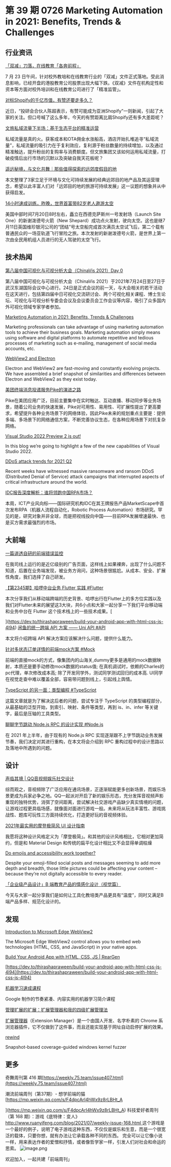 # 第 39 期 0726 Marketing Automation in 2021: Benefits, Trends & Challenges
## 行业资讯
[「双减」刀落，在线教育「各奔前程」](https://www.geekpark.net/news/281883)

7 月 23 日午间，针对校外教培和在线教育行业的「双减」文件正式落地。受此消息影响，已经开盘的港股教育公司股票出现大幅下跌。《双减》文件在机构定性和资本等方面对校外培训和在线教育公司进行了「精准监管」。

[对标Shopify的千亿市值，有赞还要走多久？](https://mp.weixin.qq.com/s/WLXmkemd7uqV_Of3UzGF8w)

近日，“投研会合伙人陈超表示，有赞可能成为亚洲Shopify”一则新闻，引起了大家的关注。但口号喊了这么多年，今天的有赞距离比肩Shopify还有多大差距呢？

[文旅私域流量下半场：基于生态平台的精准运营](https://mp.weixin.qq.com/s/hj7QXMDxHh1ZxlA7UtxfoQ)

私域流量是真的火。获客成本和OTA佣金水涨船高，酒店开始扎堆追寻“私域流量”，私域流量的吸引力在于复利效应，复利源于粉丝数量的持续增加，以及通过精准触达，提升粉丝的复购率与消费额度。但文旅集团又该如何运用私域流量，打破疫情后出行市场的沉默以及突破自我天花板呢？

[遥远秘境，与文化共舞｜那些值得探索的远郊度假目的地](https://mp.weixin.qq.com/s/w63gNILrUmmMvh68_7rQag)

本文整理了3家立足于环境与文化可持续发展的经典远郊目的地产品及其运营理念，希望以此丰富人们对「远郊目的地的旅游可持续发展」这一议题的想象并从中获得启发。

[14小时速成训练，昨晚，世界首富带82岁老人遨游太空](https://mp.weixin.qq.com/s/NpwKclzCFUClan-tBoGFaQ)

美国中部时间7月20日8时左右，矗立在西德克萨斯州一号发射场（Launch Site One）的新谢泼德号火箭（New Shepard）成功点火发射，驶向太空。这也是继7月11日英国维珍银河公司的“团结”号太空船完成首次满员太空试飞后，第二个载有普通民众的一场亚轨道飞行冒险之旅。本次发射的新谢泼德号火箭，是世界上第一次由全民用机组人员进行的无人驾驶的太空飞行。

## 技术热闻
[第八届中国可视化与可视分析大会（ChinaVis 2021）Day 0](http://vis.pku.edu.cn/blog/chinavis-2021-day0/)

第八届中国可视化与可视分析大会（ChinaVis 2021）于2021年7月24日至27日于武汉东湖国际会议中心进行。24日是正式会议的前一天，与大会相关的若干活动在这天进行，包括第四届中日可视化交流研讨会、两个可视化相关课程、博士生论坛、可视化与可视分析专委会会议及会议委员会工作会议等内容，吸引了众多国内外可视化领域专家学者参加。

[Marketing Automation in 2021: Benefits, Trends & Challenges](https://research.aimultiple.com/marketing-automation/)

Marketing professionals can take advantage of using marketing automation tools to achieve their business goals. Marketing automation simply means using software and digital platforms to automate repetitive and tedious processes of marketing such as e-mailing, management of social media accounts, etc.

[WebView2 and Electron](https://www.electronjs.org/blog/webview2)

Electron and WebView2 are fast-moving and constantly evolving projects. We have assembled a brief snapshot of similarities and differences between Electron and WebView2 as they exist today.

[美团终端消息投递服务Pike的演进之路](https://tech.meituan.com/2021/07/22/pike-2.0.html)

Pike在美团应用广泛，目前主要集中在实时触达、互动直播、移动同步等业务场景，随着公司业务的快速发展，Pike对可用性、易用性、可扩展性提出了更高要求，希望提升各种业务场景下的网络体验，因此Pike未来的规划重点主要是：提供多端、多场景下的网络通信方案，不断完善协议生态，在各种应用场景下对抗复杂网络。

[Visual Studio 2022 Preview 2 is out!](https://devblogs.microsoft.com/visualstudio/visual-studio-2022-preview-2-is-out/)

In this blog we’re going to highlight a few of the new capabilities of Visual Studio 2022.

[DDoS attack trends for 2021 Q2](https://blog.cloudflare.com/ddos-attack-trends-for-2021-q2/)

Recent weeks have witnessed massive ransomware and ransom DDoS (Distributed Denial of Service) attack campaigns that interrupted aspects of critical infrastructure around the world.

[IDC报告深度解析：谁将领跑中国RPA市场？](https://mp.weixin.qq.com/s/lPRVseJXw4nCtk7Q6-H0DA)

本周，ICT产业风向标——国际研究机构IDC在其王牌报告产品MarketScape中首次发布RPA（机器人流程自动化，Robotic Process Automation）市场研究。罕见的是，研究对象并非全球，而是把视线投向中国——目前RPA发展增速最快、也是买方需求最强烈的市场。

## 大前端
[一篇讲透自研的前端错误监控](https://juejin.cn/post/6987681953424080926)

在我司线上运行的是近亿级别的广告页面，这样线上如果裸奔，出现了什么问题不知道，后置在业务端发现，被业务方询问，这种场景很尴尬。从成本、安全、扩展性角度，我们选择了自己研发。

[【第2345期】哈啰中台业务 Flutter 实践 #Flutter](https://mp.weixin.qq.com/s/hyU-lmjBAgqYU6m_xoh53w)

本次分享我们从移动端跨端的历史背景、哈啰出行在Flutter上的多方位实践以及我们对Flutter未来的展望这3大块，共6小点和大家一起分享一下我们平台移动端和业务中台在 Flutter 这个技术栈上的一些技术成果。[

](https://dev.to/thirashapraween/build-your-android-app-with-html-css-js-4l94)
[闲鱼的统一跨端 API 方案 —— Uni API #API](https://mp.weixin.qq.com/s/V_vAQTVQ-CBdHThHH0mhsg)

本文将介绍跨端 API 解决方案应该解决什么问题，提供什么能力。

[针对多状态订单详情的前端mock方案 #Mock](https://mp.weixin.qq.com/s/tsX6J8A0DzdoWzHYRnX1Lw)

前端的直接mock的方式，像集团内的山海关,dummy更多是通用的mock数据映射，本质还是要手动修改mock数据的status值; 在真机调试时，依赖的Charles的pc代理，单次修改成本高; 除了开发同学外，测试同学测试回归的成本高. UI同学在视觉走查中难以覆盖全部，容易带问题到线上，引起线上舆情。

[TypeScript 的另一面：类型编程 #TypeScript](https://mp.weixin.qq.com/s/LlMrYBcvs51-0CSz4pSWDw)

这篇文章就是为了解决这后者的问题，尝试专注于 TypeScript 的类型编程部分，从最基础的泛型开始，到索引、映射、条件等类型，再到 is、in、infer 等关键字，最后是压轴的工具类型。

[聊聊字节跳动 Node.js RPC 的设计实现 #Node.js](https://mp.weixin.qq.com/s/Ky6SoWJv85orqYioihTRqg)

在 2021 年上半年，由于现有的 Node.js RPC 实现逐渐跟不上字节跳动业务发展节奏，我们决定对其进行重构，在本文将会介绍到 RPC 重构过程中的设计思路以及落地中所遇到的问题。

## 设计
[声临其境 | QQ音视频娱乐社交设计](https://mp.weixin.qq.com/s/ZiAzdiTAUYohn17gbz765A)

综而观之，音视频除了广泛应用在通讯场景，正逐渐赋能更多创新场景，而娱乐场景更成为兵家必争之地。QQ一起派对开启了新的娱乐形态，充分发挥音视频声影重现的独特优势，消弭了空间距离，尝试解决社交游戏产品缺少真实情境的问题，让游戏过程更具临场感，就像面对面进行游戏一般。未来将从玩法丰富性、游戏挑战性、题库可玩性三方面持续优化，打造更好玩的音视频体验。

[2021年最实用的摩登极简风 UI 设计指南](https://www.uisdc.com/modern-minimal-ui-style)

我愿将这种设计风格定义为「摩登极简」。和其他的设计风格相比，它相对更加简约，但是和 Material Design 和传统的扁平化设计相比又不会显得单调枯燥

[Do emojis and accessibility work together?](https://www.tiny.cloud/blog/emojis-and-accessibility/)

Despite your emoji-filled social posts and messages seeming to add more depth and breadth, those little pictures could be affecting your content – because they’re not digitally accessible to every reader.

[「企业级产品设计」B 端教育产品的情感化设计（视觉篇）](https://mp.weixin.qq.com/s/tEUIY_wqUhBRLUgCR7Sq_w)

今天与大家一起分享我们是如何让工具化教培类产品更具有“温度”，同时又满足B端产品多样、规范化设计的。

## 发现
[Introduction to Microsoft Edge WebView2](https://docs.microsoft.com/en-us/microsoft-edge/webview2/)

The Microsoft Edge WebView2 control allows you to embed web technologies (HTML, CSS, and JavaScript) in your native apps.

[Build Your Android App with HTML, CSS, JS | RearGen](https://github.com/ThirashaPraween/RearGen)


[https://dev.to/thirashapraween/build-your-android-app-with-html-css-js-4l94](https://dev.to/thirashapraween/build-your-android-app-with-html-css-js-4l94)


[机器学习速成课程](https://developers.google.com/machine-learning/crash-course)

Google 制作的节奏紧凑、内容实用的机器学习简介课程

[管理扩展的扩展：扩展管理器和我的四级扩展管理法](https://sspai.com/post/67844)

[扩展管理器](https://chrome.google.com/webstore/detail/extension-manager/gjldcdngmdknpinoemndlidpcabkggco)（Extension Manager）是一个由国人开发、名字朴素的 Chrome 系浏览器插件，它不仅做到了这件事，而且还能实现基于网址自动启停扩展的效果。

[rewind](https://github.com/quarkslab/rewind/)

Snapshot-based coverage-guided windows kernel fuzzer

## 更多
奇舞周刊第 416 期[https://weekly.75.team/issue407.html](https://weekly.75.team/issue407.html)

潮流前端周刊（第37期）- 想学前端的猫
[https://mp.weixin.qq.com/s/F4dpcArI4hWx9z8rLBHt_A

](https://mp.weixin.qq.com/s/F4dpcArI4hWx9z8rLBHt_A)
科技爱好者周刊（第 168 期）：游戏《底特律：变人》
[http://www.ruanyifeng.com/blog/2021/07/weekly-issue-168.html
](http://www.ruanyifeng.com/blog/2021/07/weekly-issue-168.html)这个游戏是一个最好的例子，说明了电子游戏这种东西，不仅仅是娱乐和生意，而是一个很宽泛的载体，只要你想，就有办法让它承载各种不同的东西。 完全可以让它像小说一样，用来表达作者的爱憎和抒情，或者像哲学家一样，引发人们对社会和命运的思索。
![image.png](https://cdn.nlark.com/yuque/0/2020/png/85771/1605930034828-7fc81343-651f-4a15-8465-eebe5a23cf61.png#height=31&id=C5Hpa&margin=%5Bobject%20Object%5D&name=image.png&originHeight=90&originWidth=2186&originalType=binary&ratio=1&size=14325&status=done&style=none&width=746)


欢迎加入，一起共建「前端周刊」
